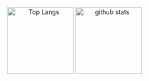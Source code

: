 <div align="center">
  <img alt="Top Langs" height="150px" src="https://github-readme-stats-one-self.vercel.app/api?username=pseuxide&theme=chartreuse-dark&count_private=true&hide_border=true&include_all_commits=true&hide=contribs" />
  <img alt="github stats" height="150px" src="https://github-readme-stats-one-self.vercel.app/api/top-langs/?username=pseuxide&layout=compact&theme=chartreuse-dark&border_color=574666&hide_border=true" />
</div>
